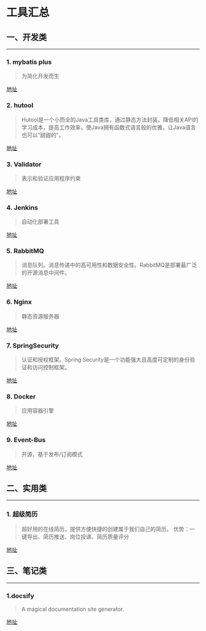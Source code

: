 # 工具汇总

## 一、开发类
---

### 1. mybatis plus
> 为简化开发而生

[地址](https://mp.baomidou.com/)


### 2. hutool
> Hutool是一个小而全的Java工具类库，通过静态方法封装，降低相关API的学习成本，提高工作效率，使Java拥有函数式语言般的优雅，让Java语言也可以“甜甜的”。

[地址](https://www.hutool.cn/)

### 3. Validator
> 表示和验证应用程序约束

[地址](http://hibernate.org/validator)


### 4. Jenkins
> 自动化部署工具

[地址](https://github.com/jenkinsci/jenkins)


### 5. RabbitMQ
> 消息队列。消息传递中的高可用性和数据安全性。RabbitMQ是部署最广泛的开源消息中间件。

[地址](https://www.rabbitmq.com/)

### 6. Nginx
> 静态资源服务器

[地址](https://www.nginx.com/)

### 7. SpringSecurity
> 认证和授权框架。Spring Security是一个功能强大且高度可定制的身份验证和访问控制框架。

[地址](https://spring.io/projects/spring-security)

### 8. Docker
> 应用容器引擎

[地址](https://www.docker.com/)


### 9. Event-Bus
> 开源，基于发布/订阅模式

[地址](https://greenrobot.org/eventbus/)



## 二、实用类
---

### 1. 超级简历
> 超好用的在线简历，提供方便快捷的创建属于我们自己的简历。
优势：一键导出、简历推送、岗位投递、简历质量评分

[地址](https://www.wondercv.com/)



## 三、笔记类
---

### 1.docsify
> A magical documentation site generator.

[地址](https://docsify.js.org/#/)